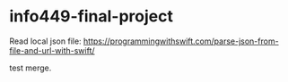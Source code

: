 # info449-final-project

Read local json file: 
https://programmingwithswift.com/parse-json-from-file-and-url-with-swift/

test merge.